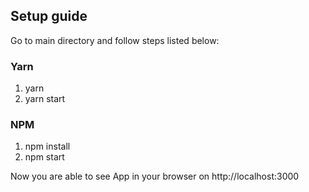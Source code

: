 ## Setup guide
Go to main directory and follow steps listed below:

### Yarn

1. yarn
2. yarn start

### NPM
1. npm install
2. npm start

Now you are able to see App in your browser on http://localhost:3000